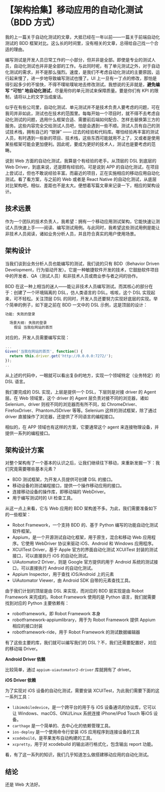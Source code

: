 # 【架构拾集】移动应用的自动化测试（BDD 方式）


我的上一篇关于自动化测试的文章，大抵已经在一年以前——一篇关于前端自动化测试的 BDD 框架对比。这么长的时间里，没有相关的文章，总得给自己找一个合适的理由。

编写测试是开发人员日常工作的一小部分，但并非是全部。即使是专业的测试人员，自动化测试也并非是全部的工作。与此同时呢，有了单元测试之外，对于自动化测试的需求，并不是那么强烈。速度，是我们不考虑自动化测试的主要原因，运行起来慢了，进一步地导致编写测试也慢了。UI 上一旦有一丁点的修改，那怕是得引起多少的不愉快，不得不噗呲噗呲地去修改测试。我想说的无非就是，**避免编写 “可怕” 地自动化测试**，尽量用你的单元测试来保障质量。要是你们有 KPI 的限制，请将以上的文字当成废话。

似乎在有些公司里，自动化测试、单元测试并不是技术负责人要考虑的问题，可在我司并非如此，测试也在技术的范围里。每每开始一个项目时，就不得不去考虑自动化测试的问题，选用什么框架合适、需要前后端如何配合、怎样去替换第三方的服务。这些内容完全交给测试人员吧，怕是会遇到一些不顺。测试人员有自己的测试技术栈，拥有自己的 “银弹” —— 过去的经验和代码库。哪怕经验再丰富的测试人员，有时遇到一些新的项目、技术栈，这些东西可能就用不上了，又或者是使用某些框架可能会更加便利。因此呢，要成为更好的技术人，测试也是要考虑的范畴。

说到 Web 方面的自动化测试，我算是个有经验的老手。从顶层的 DSL 到底层的 Web Driver，到底来说，还是颇有经验的。可是说到 APP 的自动化测试，在项目上尝试过，但也不敢说经验丰富。而最近的项目，正在实施相应的移动应用自动化测试。看了看方案，与之前的 Web 或者是 React Native 的自动化测试，从底层对比架构吧，相似、差距也不是太大。便想着写篇文章来记录一下，相应的架构设计。

## 技术远景

作为一个团队的技术负责人，我希望：拥有一个移动应用测试架构，它能快速让测试人员快速上手——阅读、编写测试用例。与此同时，我希望这些测试用例是能让非技术人员阅读，诸如业务分析人员，并且符合真实的用户使用场景。

## 架构设计

当我们谈到业务分析人员也能编写的测试，我们说的只有 BDD（Behavior Driven Development，行为驱动开发）。它是一种敏捷软件开发的技术，它鼓励软件项目中的开发者、QA（测试人员）和非技术人员或商业参与者之间的协作。

BDD  在这一种上相当的迷人——能让非技术人员编写测试。而其核心的部分在于：创建了一个环境隔离的 DSL，仿人类语言的 DSL。咳咳，这个 DSL 实现起来，可不轻松。关注顶层 DSL 的同时，开发人员还要努力实现好底层的实现。举个简单的例子，如下是之前在 BDD 一文中的 DSL 示例，这是顶层的设计：

```markdown
功能: 失败的登录

  场景大纲: 失败的登录
    假设 当我在网站的首页
```

对应的，开发人员需要编写实现：

```javascript
...
Given('当我在网站的首页', function() {
  return this.driver.get('http://0.0.0.0:7272/');
});
..
```

从上述的代码中，一眼就可以看出复杂的地方，实现一个领域特定（业务特定）的 DSL 语言。

我们要完成的 DSL 实现，上层是提供一个 DSL，下层则是对接 driver 的 Agent 层。在 Web 领域里，这个 driver 的 Agent 层负责对接不同的浏览器，诸如 Selenium，driver 则视不同的浏览器而有所不同，如 ChromeDriver、FirefoxDriver、PhantomJSDriver 等等。Selenium 这样的测试框架，除了通过 driver 直接操作了浏览器，还提供了不同语言的编程接口。

相似的，在 APP 领域也有这样的方案，它要通常这个 agent 来连接物理设备，并提供一系列的编程接口。

## 架构设计方案

对整个架构有了一个基本的认识之后，让我们继续往下移动，来重新发掘一下：我们究竟需要哪些基本元素？
 
 - BDD 测试框架，为开发人员提供可创建 DSL 的接口。
 - 移动设备的测试编程接口，提供一个操作移动应用的接口。
 - 连接移动设备的操作库，即移动端的 WebDriver。
 - 用于编写测试时的 UI 检查工具。

从这一点上来看，它与 Web 应用的 BDD 架构差不多。为此，我们需要准备如下的一些框架：

 - Robot Framework，一个支持 BDD 的、基于 Python 编写的功能自动化测试软件框架。
 - Appium，是一个开源测试自动化框架，用于原生，混合和移动 Web 应用程序。它使用 WebDriver 协议来驱动 iOS、Android 和 Windows 应用程序。
 -  XCUITest Driver，基于 Apple 官方的界面自动化测试 XCUITest 封装的测试接口，可以直接执行 iOS 的自动化测试。
 -  UiAutomator2 Driver，则是 Google 官方提供的用于 Android 系统的测试接口，可以直接执行 Android 的自动化测试。
 -  Appium Inspector，用于查找 iOS/Android 上的元素
 -  UiAutomator Viewer，由 Android SDK 自带的元素查找工具。

由于我们计划的顶层是由 DSL 来实现，而对应的 BDD 层实现是由 Robot Framework 来完成的。Robot Framework 使用的是 Python 语言，我们就需要找到对应的 Python 主要依赖有：

 - robotframework，即 Robot Framework 本身
 - robotframework-appiumlibrary，用于为 Robot Framework 提供 Appium 相应的接口封装
 - robotframework-ride，用于 Robot Framework 的测试数据编辑器

有了这些主要的库，我们就可以编写我们的 DSL？不，我们还需要配置好，对应的移动端 Driver。

**Android Driver 依赖**

比较简单，通过 ``appium-uiautomator2-driver`` 库就拥有了 driver。

**iOS Driver 依赖** 

为了实现对 iOS 设备的自动化测试，需要安装 XCUITest，为此我们需要下面的这一系列工具：

 - ``libimobiledevice``，是一个跨平台的用于与 iOS 设备通讯的协议库，它可以让 Windows、macOS、GNU/Linux 系统连接 iPhone/iPod Touch 等iOS 设备。
 - ``carthage`` 是一个简单的、去中心化的依赖管理工具。
 - ``ios-deploy`` 是一个使用命令行安装 iOS 应用程序到连接设备的工具
 - ``xcodebuild``，是苹果发布自动构建的工具。
 - ``xcpretty``，用于对 xcodebuild 的输出进行格式化，包含输出 report 功能。

看，有了这一系列的知识，我们几乎知道怎么做搭建移动应用的自动化测试。

## 结论

还是 Web 大法好。